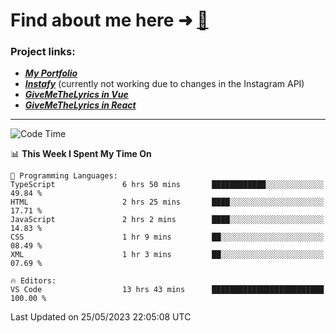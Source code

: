 # Find about me here ➜ [🧑](https://pauabella.dev)

### Project links:
- ***[My Portfolio](https://pauabella.dev)***
- ***[Instafy](https://instafy.me)*** (currently not working due to changes in the Instagram API)
- ***[GiveMeTheLyrics in Vue](https://lyrics.pauabella.dev)***
- ***[GiveMeTheLyrics in React](https://pauabella.dev/GiveMeTheLyrics)***

---
<!--START_SECTION:waka-->
![Code Time](http://img.shields.io/badge/Code%20Time-2%2C167%20hrs%2049%20mins-blue)

📊 **This Week I Spent My Time On** 

```text
💬 Programming Languages: 
TypeScript               6 hrs 50 mins       ████████████░░░░░░░░░░░░░   49.84 % 
HTML                     2 hrs 25 mins       ████░░░░░░░░░░░░░░░░░░░░░   17.71 % 
JavaScript               2 hrs 2 mins        ████░░░░░░░░░░░░░░░░░░░░░   14.83 % 
CSS                      1 hr 9 mins         ██░░░░░░░░░░░░░░░░░░░░░░░   08.49 % 
XML                      1 hr 3 mins         ██░░░░░░░░░░░░░░░░░░░░░░░   07.69 % 

🔥 Editors: 
VS Code                  13 hrs 43 mins      █████████████████████████   100.00 % 
```


 Last Updated on 25/05/2023 22:05:08 UTC
<!--END_SECTION:waka-->
